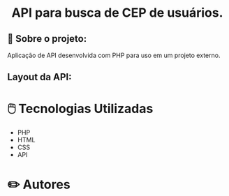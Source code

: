 <h1 align="center">
API para busca de CEP de usuários.
</h1>

## 📖 Sobre o projeto:

Aplicação de API desenvolvida com PHP para uso em um projeto externo.

## Layout da API:


# 🖱️ Tecnologias Utilizadas
- PHP
- HTML
- CSS
- API

# ✏️ Autores


